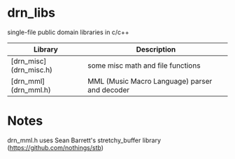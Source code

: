 # drn_libs
single-file public domain libraries in c/c++

Library                                     | Description
------------------------------------------- | -----------
[drn_misc] (drn_misc.h)                     | some misc math and file functions
[drn_mml] (drn_mml.h)                       | MML (Music Macro Language) parser and decoder


# Notes
drn_mml.h uses Sean Barrett's stretchy_buffer library
(https://github.com/nothings/stb)
